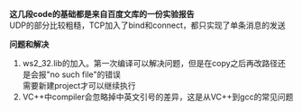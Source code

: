 **这几段code的基础都是来自百度文库的一份实验报告**  
UDP的部分比较粗糙，TCP加入了bind和connect，都只实现了单条消息的发送  

**问题和解决**  
1. ws2_32.lib的加入。第一次编译可以解决问题，但是在copy之后再改路径还是会报"no such file"的错误  
需要新建project才可以继续执行
2. VC++中compiler会忽略掉中英文引号的差异，这是从VC++到gcc的常见问题
